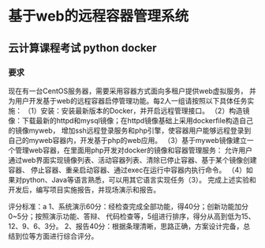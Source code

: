 # 基于web的远程容器管理系统 
## 云计算课程考试 python docker
### 要求
现在有一台CentOS服务器，需要采用容器方式面向多租户提供web虚拟服务，
并为用户开发基于web的远程容器启停管理功能。每2人一组请按照以下具体任务实施：
（1）安装：安装最新版本的Docker，并开启远程管理接口。
（2）构造镜像：下载最新的httpd和mysql镜像；在httpd镜像基础上采用dockerfile构造自己的镜像myweb，
增加ssh远程登录服务和php引擎，使容器用户能够远程登录到自己的myweb容器内，开发基于php的web应用。
（3）基于myweb镜像建立一个管理web容器，在里面用php开发对docker的镜像和容器管理服务：
允许用户通过web界面实现镜像列表、活动容器列表、清除已停止容器、基于某个镜像创建容器、
停止容器、重亲启动容器、通过exec在运行中容器内执行命令。
（4）如果对python、Java等语言熟悉，可以用其它语言实现任务（3）。
完成上述实验和开发后，编写项目实施报告，并现场演示和报告。

评分标准：a
1、系统演示60分：经检查完成全部功能，得40分；创新功能加分0~5分；按照演示功能、答辩、
代码检查等，5组进行排序，得分从高到低为15、12、9、6、3分。
2、报告40分：根据条理清晰，思路正确，方案设计完备，总结到位等方面进行综合评分。
